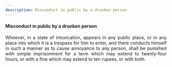```yaml
---
description: Misconduct in public by a drunken person
---
```


#### Misconduct in public by a drunken person
<div style="text-align: justify">

Whoever, in a state of intoxication, appears in any public place, or in any place into which it is a trespass for him to enter, and there conducts himself in such a manner as to cause annoyance to any person, shall be punished with simple imprisonment for a term which may extend to twenty-four hours, or with a fine which may extend to ten rupees, or with both.

</div>
